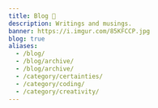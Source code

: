 ```yaml
---
title: Blog 📝️
description: Writings and musings.
banner: https://i.imgur.com/85KFCCP.jpg
blog: true
aliases:
  - /blog/
  - /blog/archive/
  - /blog/archive/
  - /category/certainties/
  - /category/coding/
  - /category/creativity/
---
```

